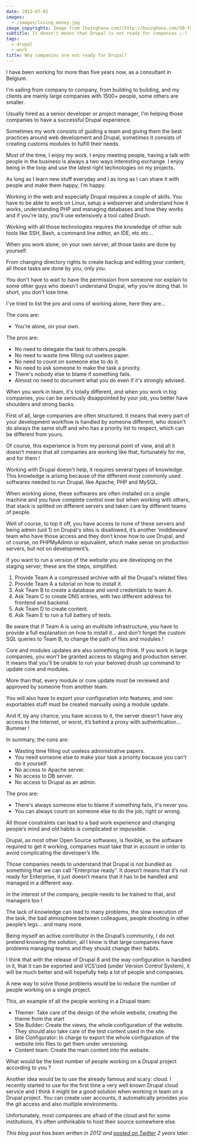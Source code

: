 ```yaml
---
date: 2012-07-02
images: 
  - /images/losing_money.jpg
image_copyrights: Image from [buzzghana.com](http://buzzghana.com/50-foolish-ways-lose-money-daily-ghana/).
subtitle: It doesn't means that Drupal is not ready for companies ;-)
tags:
  - drupal
  - work
title: Why companies are not ready for Drupal?
---
```

I have been working for more than five years now, as a consultant in Belgium.

I'm sailing from company to company, from building to building, and my clients are mainly large companies with 1500+ people, some others are smaller.

Usually hired as a senior developer or project manager, I'm helping those companies to have a successful Drupal experience.

<!--break-->

Sometimes my work consists of guiding a team and giving them the best practices around web development and Drupal, sometimes it consists of creating customs modules to fulfill their needs.

Most of the time, I enjoy my work. I enjoy meeting people, having a talk with people in the business is always a two ways interesting exchange. I enjoy being in the loop and use the latest right technologies on my projects.

As long as I learn new stuff everyday and I as long as I can share it with people and make them happy, I'm happy.

Working in the web and especially Drupal requires a couple of skills. You have to be able to work on Linux, setup a webserver and understand how it works, understanding PHP and managing databases and how they works and if you're lazy, you'll use extensively a tool called Drush.

Working with all those technologies requires the knowledge of other sub tools like SSH, Bash, a command line editor, an IDE, etc etc... 

When you work alone, on your own server, all those tasks are done by yourself.

From changing directory rights to create backup and editing your content, all those tasks are done by you, only you.

You don't have to wait to have the permission from someone nor explain to some other guys who doesn't understand Drupal, why you're doing that. In short, you don't lose time.

I've tried to list the pro and cons of working alone, here they are...

The cons are:

- You're alone, on your own. 

The pros are:

- No need to delegate the task to others.people. 
- No need to waste time filling out useless paper. 
- No need to count on someone else to do it. 
- No need to ask someone to make the task a priority. 
- There's nobody else to blame if something fails. 
- Almost no need to document what you do even if it's strongly advised. 

When you work in team, it's totally different, and when you work in big companies, you can be seriously disappointed by your job, you better have shoulders and strong backs.

First of all, large companies are often structured. It means that every part of your development workflow is handled by someone different, who doesn't do always the same stuff and who has a priority list to respect, which can be different from yours.

Of course, this experience is from my personal point of view, and all it doesn’t means that all companies are working like that, fortunately for me, and for them !

Working with Drupal doesn't help, it requires several types of knowledge. This knowledge is arising because of the different most commonly used softwares needed to run Drupal, like Apache, PHP and MySQL.

When working alone, these softwares are often installed on a single machine and you have complete control over but when working with others, that stack is splitted on different servers and taken care by different teams of people.

Well of course, to top it off, you have access to none of these servers and being admin (uid 1) on Drupal's sites is disallowed, it’s another ‘middleware’ team who have those access and they don’t know how to use Drupal, and of course, no PHPMyAdmin or equivalent, which make sense on production servers, but not on development’s.

If you want to run a version of the website you are developing on the staging server, these are the steps, simplified:

1. Provide Team A a compressed archive with all the Drupal's related files. 
2. Provide Team A a tutorial on how to install it. 
3. Ask Team B to create a database and send credentials to team A. 
4. Ask Team C to create DNS entries, with two different address for frontend and backend. 
5. Ask Team D to create content. 
6. Ask Team E to run a full battery of tests.

Be aware that if Team A is using an multisite infrastructure, you have to provide a full explanation on how to install it... and don't forget the custom SQL queries to Team B, to change the path of files and modules !

Core and modules updates are also something to think. If you work in large companies, you won't be granted access to staging and production server. It means that you'll be unable to run your beloved drush up command to update core and modules.

More than that, every module or core update must be reviewed and approved by someone from another team.

You will also have to export your configuration into features, and non exportables stuff must be created manually using a module update.

And if, by any chance, you have access to it, the server doesn't have any access to the Internet, or worst, it’s behind a proxy with authentication… Bummer !

In summary, the cons are:

- Wasting time filling out useless administrative papers. 
- You need someone else to make your task a priority because you can't do it yourself. 
- No access to Apache server. 
- No access to DB server. 
- No access to Drupal as an admin. 

The pros are:

- There's always someone else to blame if something fails, it's never you. 
- You can always count on someone else to do the job, right or wrong. 

All those constraints can lead to a bad work experience and changing people’s mind and old habits is complicated or impossible.

Drupal, as most other Open Source softwares, is flexible, as the software required to get it working, companies must take that in account in order to avoid complicating the developer’s life.

Those companies needs to understand that Drupal is not bundled as something that we can call “Enterprise ready”. It doesn’t means that it’s not ready for Enterprise, it just doesn’t means that it has to be handled and managed in a different way.

In the interest of the company, people needs to be trained to that, and managers too !

The lack of knowledge can lead to many problems, the slow execution of the task, the bad atmosphere between colleagues, people shooting in other people’s legs... and many more.

Being myself an active contributor in the Drupal’s community, I do not pretend knowing the solution, all I know is that large companies have problems managing teams and they should change their habits.

I think that with the release of Drupal 8 and the way configuration is handled in it, that it can be exported and VCS’ized (under Version Control System), it will be much better and will hopefully help a lot of people and companies.

A new way to solve those problems would be to reduce the number of people working on a single project.

This, an example of all the people working in a Drupal team:

- Themer: Take care of the design of the whole website, creating the theme from the start 
- Site Builder: Create the views, the whole configuration of the website. They should also take care of the test content used in the site. 
- Site Configurator: In charge to export the whole configuration of the website into files to get them under versioning. 
- Content team: Create the main content into the website. 

What would be the best number of people working on a Drupal project according to you ?

Another idea would be to use the already famous and scary: cloud. I recently started to use for the first time a very well known Drupal cloud service and I think it might be a good solution when working in team on a Drupal project. You can create user accounts, it automatically provides you the git access and also multiple environments.

Unfortunately, most companies are afraid of the cloud and for some institutions, it’s often unthinkable to host their source somewhere else.

_This blog post has been written in 2012 and [posted on Twitter](https://twitter.com/drupol/status/539729501518057472) 2 years later._
